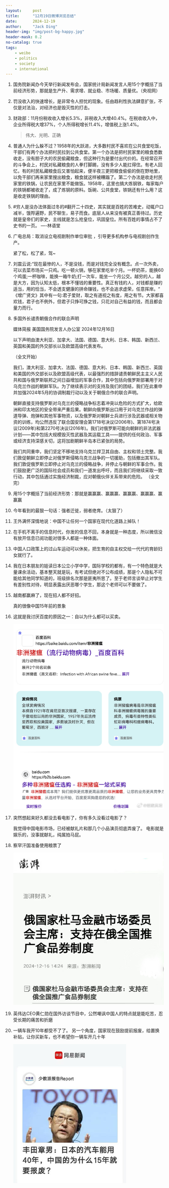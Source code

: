 ```yaml
---
layout:     post
title:      "12月19日微博浏览总结"
date:       2024-12-19
author:     "Jack Ding"
header-img: "img/post-bg-happy.jpg"
header-mask: 0.2
no-catalog: true
tags:
    - weibo
    - politics
    - society
    - international
---
```


1. 国务院新闻办今天举行新闻发布会，国家统计局新闻发言人用15个字概括了当前经济形势，那就是生产升、需求增、就业稳、市场暖、质量优。（央视网）

2. 罚没收入的快速增长，是非常令人担忧的现象。任由趋利性执法肆意扩张，不仅是对法治，对经济也是毁灭性的打击。

3. 财政部：11月份税收收入增长5.3%，非税收入大增40.4%。在税收收入中，企业所得税大增37%，个人所得税增长11.4%，增值税上涨1.4%。

   > 伟大、光明、正确

4. 普通人为什么躲不过？1958年的大跃进，大多数村民不喜欢在公共食堂吃饭，干部们有两个办法把村民拉到公共食堂。第一个办法是把村民家里的粮食悉数收走，没有胆子大的农民偷藏粮食，但这种行为是要付出代价的。在经常召开的斗争会上，村民对私藏粮食的人拳打脚踢，没有多少人能扛得住。有老人回忆，有的村民私藏粮食后又害怕起来，便半夜三更把粮食偷偷的倒在野地里，以免干部们再来家里搜出粮食，粮食就这样被糟蹋了。第二个办法是收走村民家里的铁锅，让农民在家里不能做饭。1958年，这里也搞大炼钢铁，每家每户的铁锅都被收走了，成了炼钢的原料。饭碗、公共食堂，铁锅还有什么用？这是收走铁锅的理由。

5. #穷人是没办法体面过冬的#翻开二十四史，其实就是百姓的苦难史，动辄户口减半，饿殍遍野，民不聊生，易子而食。底层人从来没有被真正善待过。历史就是皇帝们的家史，主线就是怎么抢皇位，巩固皇位。所有百姓的事情占不了史书的一页。
    —-林语堂

6. 广电总局：取消设立电视剧制作单位审批 ，引导更多机构参与电视剧创作生产。

   紧了松，松了紧，驾~

7. 刘震云说:“现在最惨的人，不是没钱，而是对钱完全没有概念。点一次外卖，可以去菜市场买一只鸡。吃一顿火锅，够在家里吃半个月。一杯奶茶，能换60个鸡蛋;一杯咖啡，能换一箱牛奶;打一次车，能坐一个月公交。越穷的人，越是大方，因为认知太低，根本不懂钱的重要性。真正有钱的人，对钱都是赚的适当，用的恰当，不会透支健康的拼命赚钱，也不会追求虚荣，任意挥岸。“
   《增广贤文》其中有一句:君子爱财，取之有道视之有度，用之有节。大家都喜欢钱，君子也不例外，但君子只挣可挣之钱，只花对自己有益的钱，而且都会量力而行。

8. 多国外长谴责朝俄合作的联合声明

   媒体简报
   美国国务院发言人办公室
    2024年12月16日

   以下声明由澳大利亚、加拿大、法国、德国、意大利、日本、韩国、新西兰、英国和美国的外交部长以及欧盟高级代表发布。

   （全文开始）

   我们，澳大利亚、加拿大、法国、德国、意大利、日本、韩国、新西兰、英国和美国的外交部长以及欧盟高级代表，以最强烈的措辞谴责朝鲜民主主义人民共和国与俄罗斯联邦之间日益增加的军事合作，其中包括向俄罗斯部署用于对乌克兰作战的朝鲜军队。为了继续表示对的支持及我们的团结，我们在此重申并加强2024年5月的协调制裁行动以及关于朝俄合作的联合声明。

   朝鲜直接支持俄罗斯对乌克兰的侵略战争标志着冲突以危险的方式扩大，给欧洲和印太地区的安全带来严重后果。朝鲜向俄罗斯出口用于对乌克兰作战的弹道导弹、炮弹和其他军事物资，以及俄罗斯对朝鲜士兵进行涉及武器或相关物资的训练，均公然违反了联合国安理会第1718号决议(2006年)、第1874号决议(2009年)和第2270号决议(2016年)。我们对俄罗斯可能向朝鲜的非法武器计划——其中包括大规模毁灭性武器及其运载工具——提供的任何政治、军事或经济支持深感关切，这将加剧朝鲜半岛本已紧张的局势。

   我们共同重申，我们坚定不移地支持乌克兰捍卫其自由、主权和领土完整。我们敦促朝鲜立即停止对俄罗斯侵略乌克兰战争的一切援助，包括撤出其军队。我们敦促俄罗斯立即停止对乌克兰的侵略战争，并停止与朝鲜的军事合作。我们鼓励更广泛的国际社会成员和我们一道发出呼吁，而且我们将继续采取一致行动，其中包括通过实施经济制裁，应对朝俄伙伴关系带来的危险。
   （全文完）

9. 用15个字概括了当前经济形势：那就是赢赢赢、赢赢赢、赢赢赢、赢赢赢、赢赢赢

10. 今年看到的最狠一句话：强者迁徙，弱者绝育。（太狠了） 

11. 王外满怀深情地说：中国不让任何一个国家在现代化道路上掉队！ 

12. 在手机不离手的信息时代，你发的信息不回，本身就是一种态度，所以微信没有放开信息已阅功能对很多人都是一种体面。 

13. 中国人口政策上的过山车运动可以休矣，把生育的自主权交给一代代的育龄妇女就行了。

14. 我在日本朋友的娃读日本公立小学中学，国际学校的都有，有一个特色就是大量课余活动，基本整天就是玩，有考试但绝对不公布成绩，那是个人隐私不可能给其他同学知道的，班级排名次那是匪夷所思了。至于老师言谈举止对学生有差别性对待，明显表露出厌恶哪个学生，那这个老师可以不要做了。 

15. 越南都赢麻了，现在招人都不好招。

    真的很像中国15年前的景象

16. 这就是我讨厌百度的原因之一：自以为什么都可以买卖。 

    ![非洲猪瘟](/img/in-post/weibo/post-weibo-pig-virus.jpg)

17. 突然想起来好久都没去看电影了，你有多久没看过电影了？

    我觉得中国电影市场，已经被献礼片和那几个小品演员彻底弄废了。
    电影就是娱乐的，没事就献礼，纯属拍马屁。

18. 察罕汗国准备使用粮票了

    ![食品券](/img/in-post/weibo/post-weibo-russia.jpg)

19. 英伟达CEO黄仁勋在国外访谈节目中，公然嘲讽中国人的特点就是能吃苦，忍受长期的痛苦和折磨

20. 一辆车我开10年都受不了了。
    另一个角度，国家现在鼓励提前报废，给置换补贴，让你买新车，也不希望你一辆车开几十年

    ![购车补贴](/img/in-post/weibo/post-weibo-new-car.jpg)

